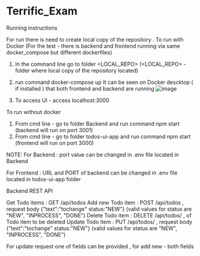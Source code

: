 # Terrific_Exam
Running instructions 

For run there is need to create local copy of the repository . 
To run with Docker (For the test - there is backend and frontend running  via same docker_compose but different dockerfiles)
1. In the command line go to folder <LOCAL_REPO> (<LOCAL_REPO> - folder where local copy of the repository located)
2. run command
   docker-compose up
    It can be seen on Docker descktop ( if installed ) that both frontend and backend are running
   ![image](https://github.com/user-attachments/assets/f66cae1c-53e5-46a7-89b7-ea7be00c9b5c)

4. To access UI - access localhost:3000

To run without docker 
1. From cmd line - go to folder Backend and run command
   npm start   (backend will run on port 3001)
2. From cmd line - go to folder todos-ui-app and run command
   npm start   (frontend will run on port 3000)

NOTE: 
For Backend : port value can be changed in .env file located in Backend

For Frontend : URL and PORT of backend can be changed in .env file located in todos-ui-app folder

Backend REST API 

Get Todo items : GET <BaseURL>/api/todos
Add new Todo item : POST <BaseURL>/api/todos , request body {"text":"tochange" status:"NEW"}  (valid values for status are "NEW", "INPROCESS", "DONE") 
Delete Todo item : DELETE <BaseURL>/api/todos/<id> , <id> of Todo item to be deleted
Update Todo item : PUT <BaseURL>/api/todos/<id> , request body {"text":"tochange" status:"NEW"}  (valid values for status are "NEW", "INPROCESS", "DONE") 

For update request one of fields can be provided , for add new - both fields 
